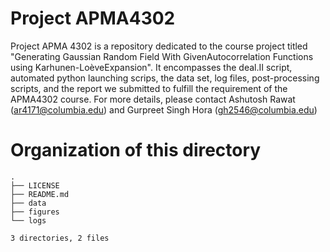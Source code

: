 # Project APMA4302
Project APMA 4302 is a repository dedicated to the course project titled "Generating Gaussian Random Field With GivenAutocorrelation Functions using Karhunen-LoèveExpansion". It encompasses the deal.II script, automated python launching scrips, the data set, log files, post-processing scripts, and the report we submitted to fulfill the requirement of the APMA4302 course. For more details, please contact Ashutosh Rawat (ar4171@columbia.edu) and Gurpreet Singh Hora (gh2546@columbia.edu)

# Organization of this directory
```
.
├── LICENSE
├── README.md
├── data
├── figures
└── logs

3 directories, 2 files

